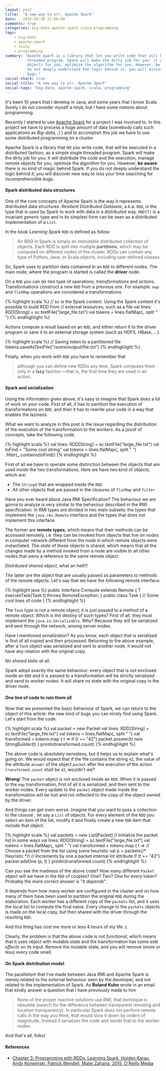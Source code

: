 ```yaml
---
layout: post
title:  "A new way to err, Apache Spark"
date:   2016-04-30 21:00:00
comments: true
categories: big-data apache-spark scala programming
tags:
    - big-data
    - apache-spark
    - scala
    - programming
summary: "Apache Spark is a library that let you write code that will be executed in a distributed fashion as a simple single 
          threaded program. Spark will make the dirty job for you: it will distribute the code and the execution, manage remote
          objects for you, optimize the algorithm for you. However, be aware: there is no kind of magic behind Spark. If you
          do not deeply understand the logic behind it, you will discover new way to loss your time searching for incomprehensible 
          bugs."
social-share: true
social-title: "A new way to err, Apache Spark"
social-tags: "big-data, apache-spark, scala, programming"
---
```


It's been 10 years that I develop in Java, and some years that I know Scala. Surely I do not consider myself a *ninja*,
but I have some notions about programming.

Recently I started to use [Apache Spark](http://spark.apache.org/) for a project I was involved to. In this project we
have to process a huge amount of data (somebody calls such applications as *Big-data*, ;) ) and to accomplish this job 
we have to use some distributed programming on a cluster. 

Apache Spark is a library that let you write code, that will be executed in a distributed fashion, as a simple single 
threaded program. Spark will make the dirty job for you: it will distribute the code and the execution, manage remote
objects for you, optimize the algorithm for you. However, **be aware**: there is no kind of magic behind Spark. If you
do not deeply understand the logic behind it, you will discover new way to loss your time searching for incomprehensible 
bugs.

#### Spark distributed data structures

One of the core concepts of Apache Spark is the way it represents distributed data structures. *Resilient Distributed 
Datasete*, a.k.a. `RDD`, is the type that is used by Spark to work with data in a distributed way. `RDD[T]` is a 
invariant *generic* type and in its simplest form can be seen as a distributed implementation of a `List`.

In the book *Learning Spark* `RDD` is defined as follow:

> An RDD in Spark is simply an immutable distributed collection of objects. Each RDD is split into multiple **partitions**, 
  which may be computed on different nodes of the cluster. RDDs can contain any type of Python, Java, or Scala objects, 
  including user defined classes.
  
So, Spark uses to partition data contained in an `RDD` to different nodes. The main node, where the program is started
is called the **driver** node.

On a `RDD` you can do two type of operations, *transformations* and *actions*. Transformations construct a new `RDD` 
from a previous one. For example. `map` and `flatMap` operations are considered a transformations.

{% highlight scala %}
// sc is the Spark context. Using the Spark context it's possible to build RDD from 
// external resources, such as a file
val lines: RDD[String] = sc.textFile("large_file.txt")
val tokens = lines.flatMap(_ split " ")
{% endhighlight %}

Actions compute a result based on an `RDD`, and either return it to the driver program or save it 
to an external storage system (such as HDFS, HBase, ...).

{% highlight scala %}
// Saving token to a partitioned file
tokens.saveAsTextFile("/some/output/file.txt")
{% endhighlight %}

Finally, when you work with `RDD` you have to remember that

> although you can define new RDDs any time, Spark computes them only in a **lazy** fashion —that is, the first time 
  they are used in an action.
  
#### Spark and serialization

Using the information given above, it's easy to imagine that Spark does a lot of work on your code. First of all, it 
has to partition the execution of transformations on `RDD`, and then it has to rewrite your code in a way that enables
the laziness.

What we want to analyze in this post is the issue regarding the distribution of the execution of the transformation to 
the workers. As a proof of concepts, take the following code.

{% highlight scala %}
val lines: RDD[String] = sc.textFile("large_file.txt")
val toFind = "Some cool string"
val tokens = 
  lines.flatMap(_ split " ")
       .filter(_.contains(toFind))
{% endhighlight %}
 
First of all we have to operate some distinction between the objects that are used inside the two transformations. Here
we have two kind of objects, which are:

 - The `String`s that are wrapped inside the `RDD`
 - All other objects that are passed in the closures of `flatMap` and `filter`
 
Have you ever heard about Java RMI Specification? The behaviour we are gonna to analyze is very similar to the behaviour
described in the RMI specification. In RMI types are divided in two main subsets: the types that implement the 
`java.rmi.Remote` interface and the types that does not implement this interface.
 
The former are **remote types**, which means that their methods can be accessed remotely, i.e. they can be invoked from
objects that live on nodes in computer network different from the node in which remote objects were instantiated. The
*state* of these objects is shared, which means that all the changes made by a method invoked from a node are visible
to all other nodes that owns a reference to the same remote object. 

*Distributed shared object*, what an hell!!!

The latter are the object that are usually passed as parameters to methods of the remote objects. Let's say that we
have the following remote interface:

{% highlight java %}
public interface Compute extends Remote {
    <T> T executeTask(Task<T> t) throws RemoteException;
}
public class Task<K> {
    // Some cool lines of code
}
{% endhighlight %}

The `Task` type is not a remote object; it is just passed to a method of a remote object. Which is the destiny of 
such types? First of all, they *must* implement the `java.io.Serializable`. Why? Because they will be serialized and 
sent through the network, among server nodes. 

Have I mentioned *serialization*? As you know, each object that is serialized is first of all copied and then 
processed. Returning to the above example, after a `Task` object was serialized and sent to another node, it would not 
have any relation with the original copy. 

*No shared state at all*.

Spark adopt exactly the same behaviour: every object that is not enclosed inside an `RDD` and it is passed to a 
transformation will be strictly serialized and send to worker nodes. It will share no state with the original copy in 
the driver node.

#### One line of code to ruin them all

Now that we presented the basic behaviour of Spark, we can return to the object of this article: the new kind of bugs 
you can nicely find using Spark. Let's start from the code.

{% highlight scala %}
val packet = new Packet
val lines: RDD[String] = sc.textFile("large_file.txt")
val tokens = lines.flatMap(_ split " ")
val transformed = tokens.map {
  t =>
    if (t == "42") packet.answer(t)
    new StringBuilder(t)
}
println(transformed.count)
{% endhighlight %}
 
The above code is absolutely senseless, but it helps us to explain what's going on. We would expect that if the file 
contains the string `42`, the value of the attribute `answer` of the object `packet` after the execution of the 
action `transformed.count` shall be `42`, wouldn't we? 

**Wrong**! The `packet` object is not enclosed inside an `RDD`. When it is passed to the `map` transformation, first of 
all it is serialized, and then sent to the worker nodes. Every update to the `packet` object made inside the 
transformation will be lost and not reflected to the copy of the object owned by the driver.

And things can get even worse. Imagine that you want to pass a collection to the closure , let say a `List` of objects. For 
every element of the `RDD` you select an item of the list, modify it and finally create a new `RDD` item that include
that object.

{% highlight scala %}
val packets = new List[Packet] // Initialize the packet list in some ways
val lines: RDD[String] = sc.textFile("large_file.txt")
val tokens = lines.flatMap(_ split " ")
val transformed = tokens.map {
  t =>
    // Choose a packet from the list using some heuristic
    val p = packets(/* Heuristic */)
    // Increments by one a packet internal int attribute
    if (t == "42") packet.addOne
    (p, t)
}
println(transformed.count)
{% endhighlight %}

Can you see the madness of the above code? How many different `Packet` object will we have in the `RDD` of couples? One?
Two? One for every token? Probably the more correct answer is "*it depends*". 

It depends from how many worker are configured in the cluster and on how many of them have been used to partition the 
original `RDD` during the elaboration. Each worker has a different copy of the `packets` list, and it uses the local 
list to compute the final value. Every change to the `packets` objects is made on the local copy, but then shared with 
the driver through the resulting `RDD`.

And this thing has cost me more or less 4 hours of my life :(

Clearly, the problem is that the above code is not *functional*, which means that it uses object with mutable state and 
the transformation has some *side effects* on its input.
Remove the mutable state, and you will remove (more or less) every code smell.

#### On Spark distribution model

The parallelism that I've made between Java RMI and Apache Spark is merely related to the external behaviour seen by 
the developer, and not related to the implementation of Spark. As **Roland Kuhn** wrote in an email that kindly answer 
a question that I have previously made to him

> None of the proper reactive solutions use RMI, that technique is obsolete (search for the difference between 
  transparent remoting and location transparency). In particular Spark does not perform remote calls in the way you 
  think, that would slow it down by orders of magnitude. Instead it serializes the code and sends that to the worker 
  nodes.
  
And that's all, folks!
 
#### References
- [Chapter 3: Programming with RDDs. Learning Spark, Holden Karau, Andy Konwinski, Patrick Wendell, Matei Zaharia, 
   2015, O'Reilly Media](http://shop.oreilly.com/product/0636920028512.do)